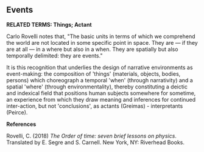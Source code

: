 ## Events

**RELATED TERMS: Things; Actant**

Carlo Rovelli notes that, "The basic units in terms of which we comprehend the world are not located in some specific point in space. They are — if they are at all — in a where but also in a when. They are spatially but also temporally delimited: they are events."

It is this recognition that underlies the design of narrative environments as event-making: the composition of 'things' (materials, objects, bodies, persons) which choreograph a temporal 'when' (through narrativity) and a spatial 'where' (through environmentality), thereby constituting a deictic and indexical field that positions human subjects somewhere for sometime, an experience from which they draw meaning and inferences for continued inter-action, but not 'conclusions', as actants (Greimas) - interpretants (Peirce).

**References**

Rovelli, C. (2018) _The Order of time: seven brief lessons on physics_. Translated by E. Segre and S. Carnell. New York, NY: Riverhead Books.
